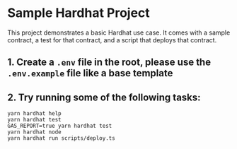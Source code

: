 # Sample Hardhat Project

This project demonstrates a basic Hardhat use case. It comes with a sample contract, a test for that contract, and a script that deploys that contract.

## 1. Create a `.env` file in the root, please use the `.env.example` file like a base template

## 2. Try running some of the following tasks:

```shell
yarn hardhat help
yarn hardhat test
GAS_REPORT=true yarn hardhat test
yarn hardhat node
yarn hardhat run scripts/deploy.ts
```
